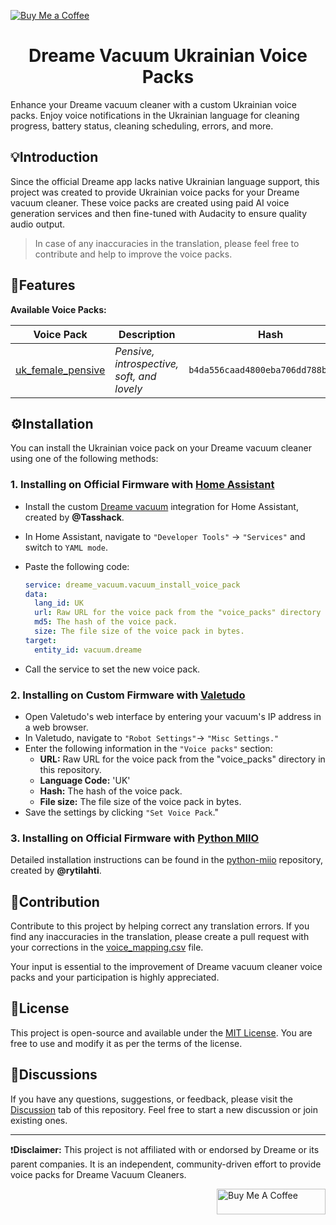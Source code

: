 [![Buy Me a Coffee](https://img.shields.io/badge/Buy%20Me%20a%20Coffee-Donate-orange.svg)](https://www.buymeacoffee.com/oleksandr.belei)

<h1 align="center">Dreame Vacuum Ukrainian Voice Packs</h1>

Enhance your Dreame vacuum cleaner with a custom Ukrainian voice packs. Enjoy voice notifications in the Ukrainian language for cleaning progress, battery status, cleaning scheduling, errors, and more.

## 💡Introduction

Since the official Dreame app lacks native Ukrainian language support, this project was created to provide Ukrainian voice packs for your Dreame vacuum cleaner. These voice packs are created using paid AI voice generation services and then fine-tuned with Audacity to ensure quality audio output.

>In case of any inaccuracies in the translation, please feel free to contribute and help to improve the voice packs.

## 🚀Features

**Available Voice Packs:**

| Voice Pack                                     | Description                                | Hash                            | Size           | Samples                                             |
|-----------------------------------------------|--------------------------------------------|---------------------------------|----------------|-----------------------------------------------------------|
| [uk_female_pensive](voice_packs/uk_female_pensive/) | *Pensive, introspective, soft, and lovely* | `b4da556caad4800eba706dd788bcb560` | `3585546` | <p align="center">[🔗](voice_samples/uk_female_pensive)</p> |


## ⚙️Installation

You can install the Ukrainian voice pack on your Dreame vacuum cleaner using one of the following methods:

### 1. Installing on Official Firmware with [Home Assistant](https://www.home-assistant.io/)
- Install the custom [Dreame vacuum](https://github.com/Tasshack/dreame-vacuum.git)  integration for Home Assistant, created by **@Tasshack**.
- In Home Assistant, navigate to `"Developer Tools"` -> `"Services"` and switch to `YAML mode`.
- Paste the following code:

  ```yaml
  service: dreame_vacuum.vacuum_install_voice_pack
  data:
    lang_id: UK
    url: Raw URL for the voice pack from the "voice_packs" directory in this repository.
    md5: The hash of the voice pack.
    size: The file size of the voice pack in bytes.
  target:
    entity_id: vacuum.dreame
  ```
- Call the service to set the new voice pack.

### 2. Installing on Custom Firmware with [Valetudo](https://valetudo.cloud/)
- Open Valetudo's web interface by entering your vacuum's IP address in a web browser.
- In Valetudo, navigate to `"Robot Settings"`-> `"Misc Settings."`
- Enter the following information in the `"Voice packs"` section:
    - **URL:** Raw URL for the voice pack from the "voice_packs" directory in this repository.
    - **Language Code:** 'UK'
    - **Hash:** The hash of the voice pack.
    - **File size:** The file size of the voice pack in bytes.
- Save the settings by clicking `"Set Voice Pack`."

### 3. Installing on Official Firmware with [Python MIIO](https://python-miio.readthedocs.io/en/latest/)
Detailed installation instructions can be found in the [python-miio](https://github.com/rytilahti/python-miio.git) repository, created by **@rytilahti**.

## 🤝Contribution

Contribute to this project by helping correct any translation errors. If you find any inaccuracies in the translation, please create a pull request with your corrections in the [voice_mapping.csv](voice_mapping.csv) file.

Your input is essential to the improvement of Dreame vacuum cleaner voice packs and your participation is highly appreciated.

## 📜License

This project is open-source and available under the [MIT License](LICENSE). You are free to use and modify it as per the terms of the license.

## 💬Discussions

If you have any questions, suggestions, or feedback, please visit the [Discussion](../../discussions) tab of this repository. Feel free to start a new discussion or join existing ones.

---

❗**Disclaimer:** This project is not affiliated with or endorsed by Dreame or its parent companies. It is an independent, community-driven effort to provide voice packs for Dreame Vacuum Cleaners.

<a href="https://www.buymeacoffee.com/oleksandr.belei" target="_blank"><img src="https://cdn.buymeacoffee.com/buttons/default-orange.png" alt="Buy Me A Coffee" height="41" width="174" align="right"></a>
